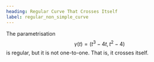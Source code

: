 ```yaml
---
heading: Regular Curve That Crosses Itself
label: regular_non_simple_curve
---
```


The parametrisation
$$
\gamma(t) = (t^3 - 4 t, t^2 - 4)
$$
is regular, but it is not one-to-one. That is, it crosses itself.
